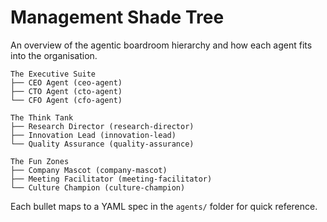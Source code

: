 # Management Shade Tree

An overview of the agentic boardroom hierarchy and how each agent fits into the organisation.

```text
The Executive Suite
├── CEO Agent (ceo-agent)
├── CTO Agent (cto-agent)
└── CFO Agent (cfo-agent)

The Think Tank
├── Research Director (research-director)
├── Innovation Lead (innovation-lead)
└── Quality Assurance (quality-assurance)

The Fun Zones
├── Company Mascot (company-mascot)
├── Meeting Facilitator (meeting-facilitator)
└── Culture Champion (culture-champion)
```

Each bullet maps to a YAML spec in the `agents/` folder for quick reference.